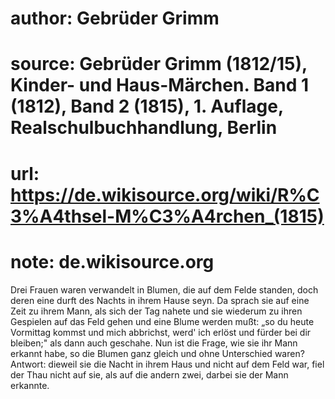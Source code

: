 # author: Gebrüder Grimm
# source: Gebrüder Grimm (1812/15), Kinder- und Haus-Märchen. Band 1 (1812), Band 2 (1815), 1. Auflage, Realschulbuchhandlung, Berlin
# url: https://de.wikisource.org/wiki/R%C3%A4thsel-M%C3%A4rchen_(1815)
# note: de.wikisource.org

Drei Frauen waren verwandelt in Blumen, die auf dem Felde standen, doch deren eine durft des Nachts in ihrem Hause seyn. Da sprach sie auf eine Zeit zu ihrem Mann, als sich der Tag nahete und sie wiederum zu ihren Gespielen auf das Feld gehen und eine Blume werden mußt: „so du heute Vormittag kommst und mich abbrichst, werd' ich erlöst und fürder bei dir bleiben;" als dann auch geschahe. Nun ist die Frage, wie sie ihr Mann erkannt habe, so die Blumen ganz gleich und ohne Unterschied waren? Antwort: dieweil sie die Nacht in ihrem Haus und nicht auf dem Feld war, fiel der Thau nicht auf sie, als auf die andern zwei, darbei sie der Mann erkannte. 

